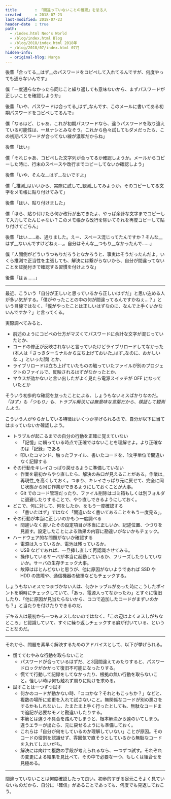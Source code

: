 ```yaml
---
title        : 「間違っていないことの確認」を怠る人
created      : 2018-07-23
last-modified: 2018-07-23
header-date  : true
path:
  - /index.html Neo's World
  - /blog/index.html Blog
  - /blog/2018/index.html 2018年
  - /blog/2018/07/index.html 07月
hidden-info:
  - original-blog: Murga
---
```


後輩「合ってる__はず__のパスワードをコピペして入れてるんですが、何度やっても通らないんです」

僕「一度通らなかったら同じこと繰り返しても意味ないから、まずパスワードが正しいことを確認しようか」

後輩「いや、パスワードは合ってる_はず_なんです、このメールに書いてある初期パスワードをコピペしてるんで」

僕「なるほど、じゃあ、これが初期パスワードなら、違うパスワードを取り違えている可能性は、一旦ナシとみなそう。これから色々試してもダメだったら、この初期パスワードが合ってない線が濃厚だからね」

後輩「はい」

僕「それじゃあ、コピペした文字列が合ってるか確認しようか。メールからコピーした時に、行末のスペースや改行までコピーしてないか確認しよう」

後輩「いや、そんな__はず__ないですよ」

僕「_推測_はいいから、実際に試して_観測_してみようか。そのコピーしてる文字をメモ帳に貼り付けてみて」

後輩「はい、貼り付けました」

僕「ほら、貼り付けたら何か改行が出てきたよ、やっぱ余計な文字までコピーして入力してたんじゃない？このメモ帳から改行を除いてそれを再度コピーして貼り付けてごらん」

後輩「はい……あ、通りました。えー、スペース混じってたんですか？そんな__はず__ないんですけどねぇ…,。自分はそんな__つもり__なかったんで……」

僕「人間側がどういうつもりだろうとなかろうと、事実はそうだったんだよ。いくら推測で正当性を主張しても、解決には繋がらないから、自分が間違ってないことを証拠付きで確認する習慣を付けような」

後輩「はぁ……」

---

最近、こういう「自分が正しいと思っているから正しいはずだ」と思い込める人が多い気がする。「僕がやったことの中の何が間違ってるんですかねぇ…？」という目線ではなく、「僕がやったことは正しいはずなのに、なんで上手くいかないんですか？」と言ってくる。

実際調べてみると、

- 前述のようにコピペの仕方がマズくてパスワードに余計な文字が混じっていたとか、
- コードの修正が反映されないと言っていたけどライブリロードしてなかった (本人は「さっきターミナルから立ち上げておいた_はず_なのに、おかしいな…」といった顔) とか、
- ライブリロードは立ち上げていたものの触っていたファイルが別のプロジェクトのファイルで、反映されるはずがなかったとか、
- マウスが効かないと言い出したがよく見たら電源スイッチが OFF になっていたとか

そういう初歩的な確認を怠ったことによる、しょうもないミスばかりなのだ。_「はず」も「つもり」も、トラブル解決には無意味な言葉だから、検証して観測しよう。_

こういう人がやらかしている特徴はいくつか挙げられるので、自分が以下に当てはまっていないか確認しよう。

- トラブルが起こるまでの自分の行動を正確に覚えていない
  - 「記憶」に頼っている時点で正確ではないことを理解せよ。より正確なのは「記録」である
  - 叩いたコマンド、触ったファイル、書いたコードを、1文字単位で間違いなく記録する
- その行動をキレイさっぱり戻せるように準備していない
  - 作業を最初からやり直したら、解決の糸口が見えることがある。作業は_再現性_を高くしておく。つまり、キレイさっぱり元に戻せて、完全に同じ状態から同じ作業ができるようにしておくことが大事。
  - Git でのコード管理だったり、ファイル削除はゴミ箱もしくは別フォルダに退避したりすることで、やり直しできるようにしておく。
- どこで、何に対して、何をしたか、をもう一度確認する
  - 「書いたはず」ではなく「間違いなく書いてあることをもう一度見る」。
- その行動が本当に正しいのかもう一度調べる
  - 間違いなく書いたその設定項目が本当に正しいか、記述位置、つづりを見直す。設定したことによる効果の内容に勘違いがないかもチェック。
- ハードウェア的な問題がないか確認する
  - 電源は入っているか、電池は残っているか。
  - USB などであれば、一旦挿し直して再認識させてみる。
  - 操作しているサーバが本当に起動しているか、フリーズしたりしていないか。サーバの生存チェック大事。
  - 故障はほとんどないと思うが、他に原因がないようであれば SSD や HDD の故障や、通信機器の破損などもチェックする。

しょうもないミスでつまづかない人は、何かトラブルがあった時にこうしたポイントを瞬時にチェックしていて、「あっ、電源入ってなかったわ」とすぐに復旧したり、「他に原因が見当たらないから、ココで追加したコードがまずいのかも？」と当たりを付けたりできるのだ。

デキる人は最初から一つもミスしないのではなく、「この辺はよくミスしがちなところ」と認識していて、すぐに繰り返しチェックする癖が付いている、ということなのだ。

---

それから、問題を素早く解決するためのアドバイスとして、以下が挙げられる。

- 慌ててむやみな行動を取らないこと
  - パスワードが合っているはずだ、と3回間違えてみたりすると、パスワードロックがかかって復旧不可能になったりする。
  - 慌てて行動して記録をしてなかったり、根拠の無い行動を取らないこと。怪しい時は何も触れず周りに助けを求める。
- 試すことは一つずつ試す
  - 何かのコードが動かない時、「ココかな？それともこっちか？」などと、複数の場所に変更を入れて試さないこと。無関係なコードが別の悪さをするかもしれないし、たまたま上手く行ったとしても、無駄なコードまで追記が必要なモノと勘違いしたりする。
  - 本筋とは違う不具合を踏んでしまうと、根本解決から遠のいてしまう。違うエラーが出たら、元に戻せるようにも準備しておく。
  - これらは「自分が何をしているのか理解していない」ことが原因。そのコードの役割を認識せず、雰囲気で直そうとしているから無駄なコードを入れてしまいがち。
  - 解決には向けて複数の手段が考えられるなら、一つずつ試す。それぞれの変更による結果を見比べて、その中で必要な一つ、もしくは組合せを見極める。

---

間違っていないことは何度確認したって良い。初歩的すぎる足元こそよく見ていないものだから、自分に「確信」があることであっても、何度でも見返しておこう。
